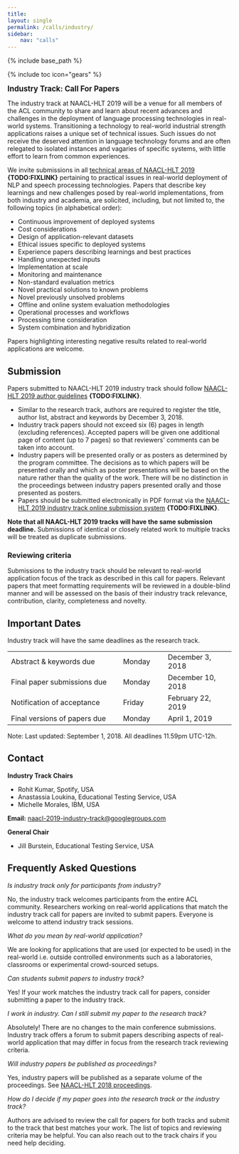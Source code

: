 ```yaml
---
title:
layout: single
permalink: /calls/industry/
sidebar:
    nav: "calls"
---
```

{% include base_path %}

{% include toc icon="gears" %}

<!-- Original document https://docs.google.com/document/d/12v_5y27zaHVlR0lqcMHQaAtFEXu_Q3PinLVdQotTMH0/ -->

<span style="font-weight: bolder;font-size: larger;">Industry Track: Call For Papers</span>

The industry track at NAACL-HLT 2019 will be a venue for all members of the ACL community to share and learn about recent advances and challenges in the deployment of language processing technologies in real-world systems. Transitioning a technology to real-world industrial strength applications raises a unique set of technical issues. Such issues do not receive the deserved attention in language technology forums and are often relegated to isolated instances and vagaries of specific systems, with little effort to learn from common experiences.

We invite submissions in all [technical areas of NAACL-HLT 2019](http://naacl2019.org/calls/) **{TODO:FIXLINK}** pertaining to practical issues in real-world deployment of NLP and speech processing technologies. Papers that describe key learnings and new challenges posed by real-world implementations, from both industry and academia, are solicited, including, but not limited to, the following topics (in alphabetical order):

- Continuous improvement of deployed systems
- Cost considerations
- Design of application-relevant datasets
- Ethical issues specific to deployed systems
- Experience papers describing learnings and best practices 
- Handling unexpected inputs
- Implementation at scale
- Monitoring and maintenance
- Non-standard evaluation metrics
- Novel practical solutions to known problems
- Novel previously unsolved problems
- Offline and online system evaluation methodologies
- Operational processes and workflows
- Processing time consideration
- System combination and hybridization

Papers highlighting interesting negative results related to real-world applications are welcome.

## Submission
Papers submitted to NAACL-HLT 2019 industry track should follow [NAACL-HLT 2019 author guidelines](http://naacl2019.org/calls/) **{TODO:FIXLINK}**.

- Similar to the research track, authors are required to register the title, author list, abstract and keywords by December 3, 2018.
- Industry track papers should not exceed six (6) pages in length (excluding references). Accepted papers will be given one additional page of content (up to 7 pages) so that reviewers' comments can be taken into account.
- Industry papers will be presented orally or as posters as determined by the program committee. The decisions as to which papers will be presented orally and which as poster presentations will be based on the nature rather than the quality of the work. There will be no distinction in the proceedings between industry papers presented orally and those presented as posters.
- Papers should be submitted electronically in PDF format via the [NAACL-HLT 2019 industry track online submission system](http://naacl2019.org/) **{TODO:FIXLINK}**.

**Note that all NAACL-HLT 2019 tracks will have the same submission deadline.** Submissions of identical or closely related work to multiple tracks will be treated as duplicate submissions.

### Reviewing criteria
Submissions to the industry track should be relevant to real-world application focus of the track as described in this call for papers. Relevant papers that meet formatting requirements will be reviewed in a double-blind manner and will be assessed on the basis of their industry track relevance, contribution, clarity, completeness and novelty.

## Important Dates
Industry track will have the same deadlines as the research track.
<table>
    <tbody>
        <tr>
            <td style="width: 50%;">Abstract &amp; keywords due</td>
            <td style="width: 20%;">Monday</td>
            <td>December 3, 2018</td>
        </tr>
        <tr>
            <td>Final paper submissions due</td>
            <td>Monday</td>
            <td>December 10, 2018</td>
        </tr>
        <tr>
            <td>Notification of acceptance</td>
            <td>Friday</td>
            <td>February 22, 2019</td>
        </tr>
        <tr>
          <td>Final versions of papers due</td>
          <td>Monday</td>
          <td>April 1, 2019</td>
        </tr>  
    </tbody>
</table>
Note: Last updated: September 1, 2018. All deadlines 11.59pm UTC-12h.

## Contact
**Industry Track Chairs**
- Rohit Kumar, Spotify, USA
- Anastassia Loukina, Educational Testing Service, USA
- Michelle Morales, IBM, USA

**Email:** naacl-2019-industry-track@googlegroups.com

**General Chair**
- Jill Burstein, Educational Testing Service, USA

## Frequently Asked Questions

*Is industry track only for participants from industry?*

No, the industry track welcomes participants from the entire ACL community. Researchers working on real-world applications that match the industry track call for papers are invited to submit papers. Everyone is welcome to attend industry track sessions.

*What do you mean by real-world application?*

We are looking for applications that are used (or expected to be used) in the real-world i.e. outside controlled environments such as a laboratories, classrooms or experimental crowd-sourced setups.

*Can students submit papers to industry track?*

Yes! If your work matches the industry track call for papers, consider submitting a paper to the industry track.

*I work in industry. Can I still submit my paper to the research track?*

Absolutely! There are no changes to the main conference submissions. Industry track offers a forum to submit papers describing aspects of real-world application that may differ in focus from the research track reviewing criteria.

*Will industry papers be published as proceedings?*

Yes, industry papers will be published as a separate volume of the proceedings. See [NAACL-HLT 2018 proceedings](https://aclanthology.coli.uni-saarland.de/events/naacl-2018#N18-3).

*How do I decide if my paper goes into the research track or the industry track?*

Authors are advised to review the call for papers for both tracks and submit to the track that best matches your work. The list of topics and reviewing criteria may be helpful. You can also reach out to the track chairs if you need help deciding.
